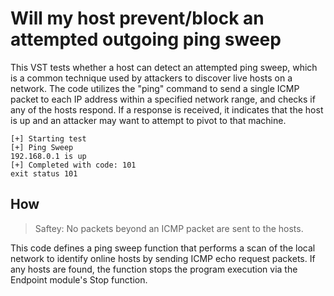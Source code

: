 # Will my host prevent/block an attempted outgoing ping sweep

This VST tests whether a host can detect an attempted ping sweep, which is a common technique used by attackers to discover live hosts on a network. The code utilizes the "ping" command to send a single ICMP packet to each IP address within a specified network range, and checks if any of the hosts respond. If a response is received, it indicates that the host is up and an attacker may want to attempt to pivot to that machine. 

```
[+] Starting test
[+] Ping Sweep
192.168.0.1 is up
[+] Completed with code: 101
exit status 101
```

## How 

> Saftey: No packets beyond an ICMP packet are sent to the hosts.

This code defines a ping sweep function that performs a scan of the local network to identify online hosts by sending ICMP echo request packets. If any hosts are found, the function stops the program execution via the Endpoint module's Stop function. 